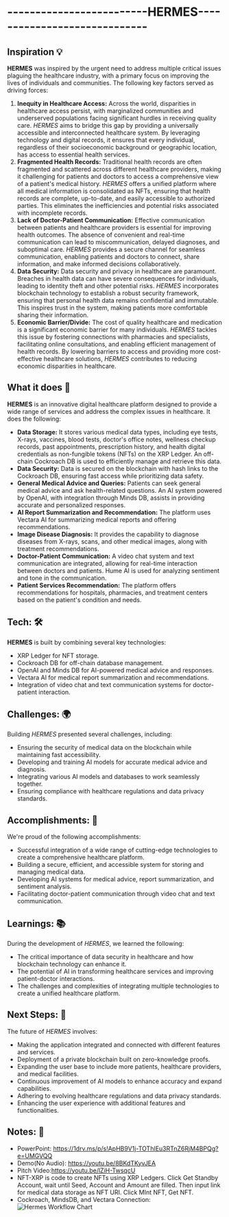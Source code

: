 # -------------------------HERMES-----------------------------


## Inspiration 💡
**HERMES** was inspired by the urgent need to address multiple critical issues plaguing the healthcare industry, with a primary focus on improving the lives of individuals and communities. The following key factors served as driving forces:
1. **Inequity in Healthcare Access:** Across the world, disparities in healthcare access persist, with marginalized communities and underserved populations facing significant hurdles in receiving quality care. *HERMES* aims to bridge this gap by providing a universally accessible and interconnected healthcare system. By leveraging technology and digital records, it ensures that every individual, regardless of their socioeconomic background or geographic location, has access to essential health services.
2. **Fragmented Health Records:** Traditional health records are often fragmented and scattered across different healthcare providers, making it challenging for patients and doctors to access a comprehensive view of a patient's medical history. *HERMES* offers a unified platform where all medical information is consolidated as NFTs, ensuring that health records are complete, up-to-date, and easily accessible to authorized parties. This eliminates the inefficiencies and potential risks associated with incomplete records.
3. **Lack of Doctor-Patient Communication:** Effective communication between patients and healthcare providers is essential for improving health outcomes. The absence of convenient and real-time communication can lead to miscommunication, delayed diagnoses, and suboptimal care. *HERMES* provides a secure channel for seamless communication, enabling patients and doctors to connect, share information, and make informed decisions collaboratively.
4. **Data Security:** Data security and privacy in healthcare are paramount. Breaches in health data can have severe consequences for individuals, leading to identity theft and other potential risks. *HERMES* incorporates blockchain technology to establish a robust security framework, ensuring that personal health data remains confidential and immutable. This inspires trust in the system, making patients more comfortable sharing their information.
5. **Economic Barrier/Divide:** The cost of quality healthcare and medication is a significant economic barrier for many individuals. *HERMES* tackles this issue by fostering connections with pharmacies and specialists, facilitating online consultations, and enabling efficient management of health records. By lowering barriers to access and providing more cost-effective healthcare solutions, *HERMES* contributes to reducing economic disparities in healthcare.

## What it does 🏥
**HERMES** is an innovative digital healthcare platform designed to provide a wide range of services and address the complex issues in healthcare. It does the following:
- **Data Storage:** It stores various medical data types, including eye tests, X-rays, vaccines, blood tests, doctor's office notes, wellness checkup records, past appointments, prescription history, and health digital credentials as non-fungible tokens (NFTs) on the XRP Ledger. An off-chain Cockroach DB is used to efficiently manage and retrieve this data.
- **Data Security:** Data is secured on the blockchain with hash links to the Cockroach DB, ensuring fast access while prioritizing data safety.
- **General Medical Advice and Queries:** Patients can seek general medical advice and ask health-related questions. An AI system powered by OpenAI, with integration through Minds DB, assists in providing accurate and personalized responses.
- **AI Report Summarization and Recommendation:** The platform uses Vectara AI for summarizing medical reports and offering recommendations.
- **Image Disease Diagnosis:** It provides the capability to diagnose diseases from X-rays, scans, and other medical images, along with treatment recommendations.
- **Doctor-Patient Communication:** A video chat system and text communication are integrated, allowing for real-time interaction between doctors and patients. Hume AI is used for analyzing sentiment and tone in the communication.
- **Patient Services Recommendation:** The platform offers recommendations for hospitals, pharmacies, and treatment centers based on the patient's condition and needs.

## Tech: 🛠️
**HERMES** is built by combining several key technologies:
- XRP Ledger for NFT storage.
- Cockroach DB for off-chain database management.
- OpenAI and Minds DB for AI-powered medical advice and responses.
- Vectara AI for medical report summarization and recommendations.
- Integration of video chat and text communication systems for doctor-patient interaction.

## Challenges: 🌍
Building *HERMES* presented several challenges, including:
- Ensuring the security of medical data on the blockchain while maintaining fast accessibility.
- Developing and training AI models for accurate medical advice and diagnosis.
- Integrating various AI models and databases to work seamlessly together.
- Ensuring compliance with healthcare regulations and data privacy standards.

## Accomplishments: 🏥
We're proud of the following accomplishments:
- Successful integration of a wide range of cutting-edge technologies to create a comprehensive healthcare platform.
- Building a secure, efficient, and accessible system for storing and managing medical data.
- Developing AI systems for medical advice, report summarization, and sentiment analysis.
- Facilitating doctor-patient communication through video chat and text communication.

## Learnings: 📚
During the development of *HERMES*, we learned the following:
- The critical importance of data security in healthcare and how blockchain technology can enhance it.
- The potential of AI in transforming healthcare services and improving patient-doctor interactions.
- The challenges and complexities of integrating multiple technologies to create a unified healthcare platform.

## Next Steps: 🚀
The future of *HERMES* involves:
- Making the application integrated and connected with different features and services.
- Deployment of a private blockchain built on zero-knowledge proofs.
- Expanding the user base to include more patients, healthcare providers, and medical facilities.
- Continuous improvement of AI models to enhance accuracy and expand capabilities.
- Adhering to evolving healthcare regulations and data privacy standards.
- Enhancing the user experience with additional features and functionalities.

## Notes: 📝
- PowerPoint: https://1drv.ms/p/s!ApHB9V1j-TOThIEu3RTnZ6RjM4BPQg?e=UMGVQQ
- Demo(No Audio): https://youtu.be/8BKdTKyvJEA
- Pitch Video:https://youtu.be/lZiH-TwsqcU
- NFT-XRP is code to create NFTs using XRP Ledgers. Click Get Standby Account, wait until Seed, Account and Amount are filled. Then input link for medical data storage as NFT URI. Click MInt NFT, Get NFT.
- Cockroach, MindsDB, and Vectara Connection: ![Hermes Workflow Chart](https://github.com/RoastSea8/Hermes/assets/59426357/b326dcb8-e001-4127-81a0-f1c8e0d5429f)
